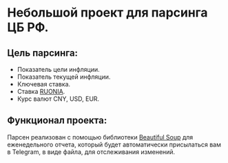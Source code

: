 # Небольшой проект для парсинга ЦБ РФ.
## Цель парсинга:
- Показатель цели инфляции.
- Показатель текущей инфляции.
- Ключевая ставка.
- Ставка [RUONIA](https://cbr.ru/faq/ruonia/).
- Курс валют CNY, USD, EUR.

## Функционал проекта:
Парсен реализован c помощью библиотеки [Beautiful Soup](https://beautiful-soup-4.readthedocs.io/en/latest/) для еженедельного отчета, который будет автоматически присылаться вам в Telegram, в виде файла, для отслеживания изменений.